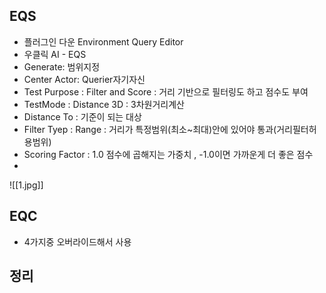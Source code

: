 ## EQS
- 플러그인 다운 Environment Query Editor
- 우클릭 AI - EQS
- Generate: 범위지정
- Center Actor: Querier자기자신
- Test Purpose : Filter and Score : 거리 기반으로 필터링도 하고 점수도 부여 
- TestMode : Distance 3D : 3차원거리계산 
- Distance To : 기준이 되는 대상 
- Filter Tyep : Range : 거리가 특정범위(최소~최대)안에 있어야 통과(거리필터허용범위) 
- Scoring Factor : 1.0 점수에 곱해지는 가중치 , -1.0이면 가까운게 더 좋은 점수
- 
![[1.jpg]]
## EQC
- 4가지중 오버라이드해서 사용



## 정리
